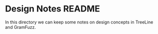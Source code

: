 # Design Notes README

In this directory we can keep some notes on design concepts in 
TreeLine and GramFuzz.

